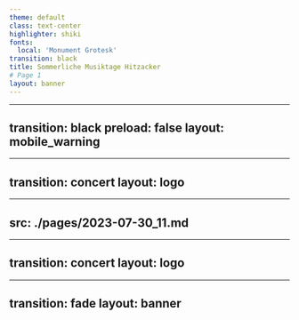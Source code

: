 ```yaml
---
theme: default
class: text-center
highlighter: shiki
fonts:
  local: 'Monument Grotesk'
transition: black
title: Sommerliche Musiktage Hitzacker
# Page 1
layout: banner
---
```

---
transition: black
preload: false
layout: mobile_warning
---
---
transition: concert
layout: logo
---
---
src: ./pages/2023-07-30_11.md
---
---
transition: concert
layout: logo
---
---
transition: fade
layout: banner
---